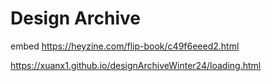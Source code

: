 # Design Archive

embed https://heyzine.com/flip-book/c49f6eeed2.html

https://xuanx1.github.io/designArchiveWinter24/loading.html
